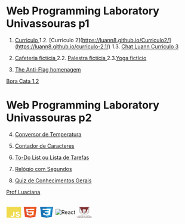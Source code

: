 # Web Programming Laboratory Univassouras p1

1. [Curriculo ](https://github.com/Luann8/curriculo-1.1)
1.2. [Curriculo 2](https://luann8.github.io/Curriculo2/](https://luann8.github.io/curriculo-2.1/)
1.3. [Chat Luann Curriculo 3](https://luann8.github.io/Chat-Luann/)

2. [Cafeteria fictícia ](https://github.com/Luann8/Cafeteria-ficticia)
2.2. [Palestra fictícia ](https://github.com/Luann8/Palestra-ficiticio)
2.3.[Yoga fictício](https://luann8.github.io/Yoga-ficticio/)

3. [The Anti-Flag homenagem ](https://github.com/Luann8/The-Anti-Flag-homenagem)

 [Bora Cata 1.2](https://luann8.github.io/Bora-Cata-1.2/)

# Web Programming Laboratory Univassouras p2

4. [Conversor de Temperatura](https://luann8.github.io/Conversor-de-temperatura/)

5. [Contador de Caracteres](https://luann8.github.io/Contador-de-Caracteres/)

6. [To-Do List ou Lista de Tarefas](https://luann8.github.io/To-Do-List-ou-Lista-de-Tarefas/)

7. [Relógio com Segundos](https://luann8.github.io/Relogio-segundos/)

8. [Quiz de Conhecimentos Gerais](https://luann8.github.io/Quiz-de-Conhecimentos-Gerais/)

[Prof Luaciana](https://luann8.github.io/Web-p2/)

<div style="display: inline_block"><br>
  <img align="center" alt="JS" height="30" width="40" src="https://raw.githubusercontent.com/devicons/devicon/master/icons/javascript/javascript-plain.svg">
  <img align="center" alt="HTML" height="30" width="40" src="https://raw.githubusercontent.com/devicons/devicon/master/icons/html5/html5-original.svg">
  <img align="center" alt="CSS" height="30" width="40" src="https://raw.githubusercontent.com/devicons/devicon/master/icons/css3/css3-original.svg">
  <img align="center" alt="React" height="30" width="40" src="https://cdn.jsdelivr.net/gh/devicons/devicon/icons/react/react-original.svg" />
 <img align="center" alt="React" height="30" width="40" src="https://github.com/Luann8/Web_Programming_Laboratory-Univassouras/blob/main/universidade%20de%20vassouras%20Vertical.svg" >

</div>

